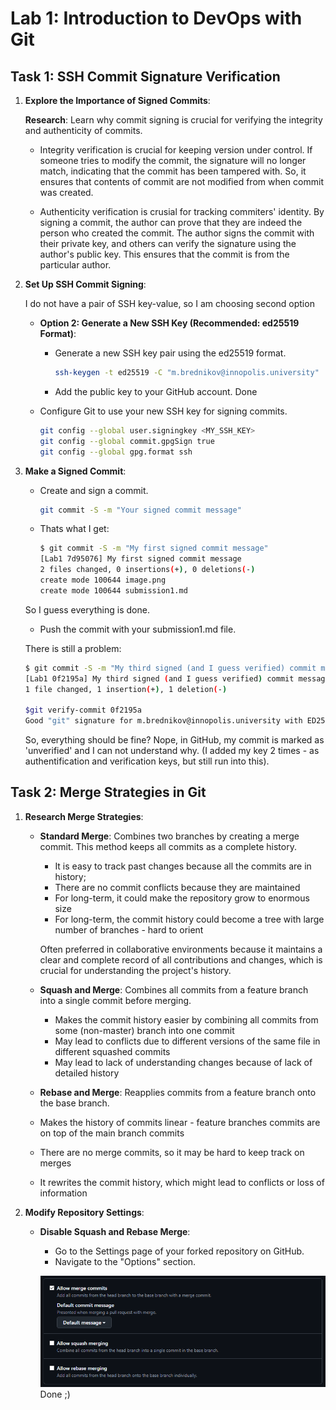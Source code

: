 # Lab 1: Introduction to DevOps with Git

## Task 1: SSH Commit Signature Verification

1. **Explore the Importance of Signed Commits**:
   
   **Research**: Learn why commit signing is crucial for verifying the integrity and authenticity of commits.

    - Integrity verification is crucial for keeping version under control. If someone tries to modify the commit, the signature will no longer match, indicating that the commit has been tampered with. So, it ensures that contents of commit are not modified from when commit was created.

    - Authenticity verification is crusial for tracking commiters' identity. By signing a commit, the author can prove that they are indeed the person who created the commit. The author signs the commit with their private key, and others can verify the signature using the author's public key. This ensures that the commit is from the particular author.

2. **Set Up SSH Commit Signing**:

    I do not have a pair of SSH key-value, so I am choosing second option
   - **Option 2: Generate a New SSH Key (Recommended: ed25519 Format)**:
     - Generate a new SSH key pair using the ed25519 format.

       ```sh
       ssh-keygen -t ed25519 -C "m.brednikov@innopolis.university"
       ```

     - Add the public key to your GitHub account.
       Done

   - Configure Git to use your new SSH key for signing commits.

     ```sh
     git config --global user.signingkey <MY_SSH_KEY>
     git config --global commit.gpgSign true
     git config --global gpg.format ssh
     ```

3. **Make a Signed Commit**:
   - Create and sign a commit.

     ```sh
     git commit -S -m "Your signed commit message"
     ```

   - Thats what I get:
     ```sh
     $ git commit -S -m "My first signed commit message"
     [Lab1 7d95076] My first signed commit message
     2 files changed, 0 insertions(+), 0 deletions(-)
     create mode 100644 image.png
     create mode 100644 submission1.md
     ```

   So I guess everything is done.

   - Push the commit with your submission1.md file.

   There is still a problem:

   ```sh
   $ git commit -S -m "My third signed (and I guess verified) commit message"
   [Lab1 0f2195a] My third signed (and I guess verified) commit message
   1 file changed, 1 insertion(+), 1 deletion(-)

   $git verify-commit 0f2195a
   Good "git" signature for m.brednikov@innopolis.university with ED25519 key <MY_KEY>
   ```

   So, everything should be fine? Nope, in GitHub, my commit is marked as 'unverified' and I can not understand why. (I added my key 2 times - as authentification and verification keys, but still run into this).

## Task 2: Merge Strategies in Git

1. **Research Merge Strategies**:
   - **Standard Merge**: Combines two branches by creating a merge commit. This method keeps all commits as a complete history.
     - It is easy to track past changes because all the commits are in history;
     - There are no commit conflicts because they are maintained
     - For long-term, it could make the repository grow to enormous size
     - For long-term, the commit history could become a tree with large number of branches - hard to orient

     Often preferred in collaborative environments because it maintains a clear and complete record of all contributions and changes, which is crucial for understanding the project's history.
   - **Squash and Merge**: Combines all commits from a feature branch into a single commit before merging.
     - Makes the commit history easier by combining all commits from some (non-master) branch into one commit
     - May lead to conflicts due to different versions of the same file in different squashed commits
     - May lead to lack of understanding changes because of lack of detailed history
   - **Rebase and Merge**: Reapplies commits from a feature branch onto the base branch.
    - Makes the history of commits linear - feature branches commits are on top of the main branch commits
    - There are no merge commits, so it may be hard to keep track on merges
    -  It rewrites the commit history, which might lead to conflicts or loss of information

2. **Modify Repository Settings**:
   - **Disable Squash and Rebase Merge**:
     - Go to the Settings page of your forked repository on GitHub.
     - Navigate to the "Options" section.

     ![alt text](image.png)
     Done ;)